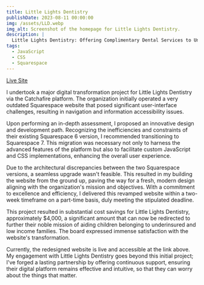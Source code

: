 ```yaml
---
title: Little Lights Dentistry
publishDate: 2023-08-11 00:00:00
img: /assets/LLD.webp
img_alt: Screenshot of the homepage for Little Lights Dentistry.
description: |
  Little Lights Dentistry: Offering Complimentary Dental Services to Underserved Children and Families.
tags:
  - JavaScript
  - CSS
  - Squarespace
---
```


<div class="links">
  <a href="https://www.littlelightsdentistry.org/" class="links-site">Live Site</a>
</div>

I undertook a major digital transformation project for Little Lights Dentistry via the Catchafire platform. The organization initially operated a very outdated Squarespace website that posed significant user-interface challenges, resulting in navigation and information accessibility issues.

Upon performing an in-depth assessment, I proposed an innovative design and development path. Recognizing the inefficiencies and constraints of their existing Squarespace 6 version, I recommended transitioning to Squarespace 7. This migration was necessary not only to harness the advanced features of the platform but also to facilitate custom JavaScript and CSS implementations, enhancing the overall user experience.

Due to the architectural discrepancies between the two Squarespace versions, a seamless upgrade wasn't feasible. This resulted in my building the website from the ground up, paving the way for a fresh, modern design aligning with the organization's mission and objectives. With a commitment to excellence and efficiency, I delivered this revamped website within a two-week timeframe on a part-time basis, duly meeting the stipulated deadline.

This project resulted in substantial cost savings for Little Lights Dentistry, approximately $4,000, a significant amount that can now be redirected to further their noble mission of aiding children belonging to underinsured and low income families. The board expressed immense satisfaction with the website's transformation.

Currently, the redesigned website is live and accessible at the link above. My engagement with Little Lights Dentistry goes beyond this initial project; I've forged a lasting partnership by offering continuous support, ensuring their digital platform remains effective and intuitive, so that they can worry about the things that matter.